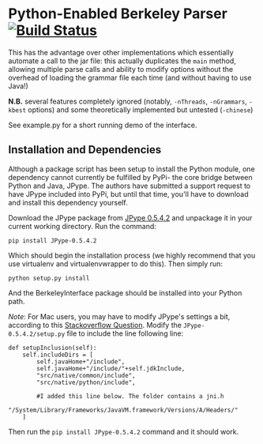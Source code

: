 # Python-Enabled Berkeley Parser [![Build Status][status_image]][travis_link] #

[status_image]: https://travis-ci.org/mclumd/berkeleyinterface.png?branch=master
[travis_link]: https://travis-ci.org/mclumd/berkeleyinterface

This has the advantage over other implementations which essentially automate a call to the jar file: this actually duplicates the `main` method, allowing multiple parse calls and ability to modify options without the overhead of loading the grammar file each time (and without having to use Java!)

**N.B.** several features completely ignored (notably, `-nThreads`, `-nGrammars`, `-kbest` options) and some theoretically implemented but untested (`-chinese`)

See example.py for a short running demo of the interface.

## Installation and Dependencies ##

Although a package script has been setup to install the Python module, one dependency cannot currently be fulfilled by PyPi- the core bridge between Python and Java, JPype. The authors have submitted a support request to have JPype included into PyPi, but until that time, you'll have to download and install this dependency yourself.

Download the JPype package from [JPype 0.5.4.2](http://jpype.sourceforge.net/) and unpackage it in your current working directory. Run the command:

    pip install JPype-0.5.4.2

Which should begin the installation process (we highly recommend that you use virtualenv and virtualenvwrapper to do this). Then simply run:

    python setup.py install

And the BerkeleyInterface package should be installed into your Python path.

*Note*: For Mac users, you may have to modify JPype's settings a bit, according to this [Stackoverflow Question](http://stackoverflow.com/questions/18524501/installing-jpype-in-mountain-lion). Modify the `JPype-0.5.4.2/setup.py` file to include the line following line:

    def setupInclusion(self):
        self.includeDirs = [
            self.javaHome+"/include",
            self.javaHome+"/include/"+self.jdkInclude,
            "src/native/common/include",
            "src/native/python/include",

            #I added this line below. The folder contains a jni.h
            "/System/Library/Frameworks/JavaVM.framework/Versions/A/Headers/"
        ]

Then run the `pip install JPype-0.5.4.2` command and it should work.
